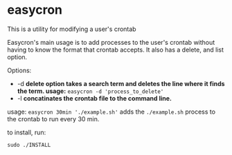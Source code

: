 easycron
========

This is a utility for modifying a user's crontab

Easycron's  main  usage  is  to  add processes to the user's crontab without having to know the format that crontab accepts. It also has a delete, and list option.

Options:
* -d **delete option takes a search term and deletes the line where it finds the term. usage:** ```easycron -d 'process_to_delete'```
* -l **concatinates the crontab file to the command line.**


usage: ```easycron 30min './example.sh'``` adds the ```./example.sh``` process to the crontab to run every 30 min.


to install, run: 
```
sudo ./INSTALL
```
